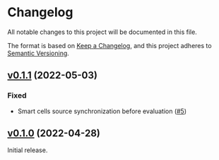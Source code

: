 # Changelog

All notable changes to this project will be documented in this file.

The format is based on [Keep a Changelog](https://keepachangelog.com/en/1.0.0/),
and this project adheres to [Semantic Versioning](https://semver.org/spec/v2.0.0.html).

## [v0.1.1](https://github.com/livebook-dev/kino_vega_lite/tree/v0.1.1) (2022-05-03)

### Fixed

* Smart cells source synchronization before evaluation ([#5](https://github.com/livebook-dev/kino_vega_lite/pull/5))

## [v0.1.0](https://github.com/livebook-dev/kino_vega_lite/tree/v0.1.0) (2022-04-28)

Initial release.

